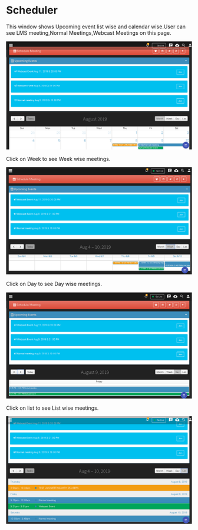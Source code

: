 # Scheduler

This window shows Upcoming event list wise and calendar wise.User can see LMS meeting,Normal Meetings,Webcast Meetings on this page.

![](../../.gitbook/assets/image%20%28177%29.png)

Click on Week to see Week wise meetings.

![](../../.gitbook/assets/image%20%2864%29.png)

Click on Day to see Day wise meetings.

![](../../.gitbook/assets/image%20%28134%29.png)

Click on list to see List wise meetings.

![](../../.gitbook/assets/image%20%28140%29.png)



